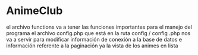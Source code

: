 # AnimeClub
el archivo functions va a tener las funciones importantes para el manejo del programa el archivo config.php que está en la ruta config / config .php nos va a servir para modificar información de conexión a la base de datos e información referente a la paginación ya la vista de los animes en lista
